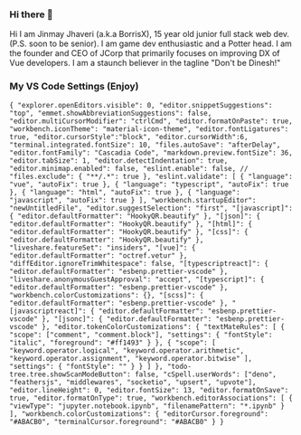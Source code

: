 ### Hi there 👋
Hi I am Jinmay Jhaveri (a.k.a BorrisX), 15 year old junior full stack web dev. (P.S. soon to be senior). I am game dev enthusiastic and a Potter head. I am the founder and CEO of JCorp that primarily focuses on improving DX of Vue developers. I am a staunch believer in the tagline "Don't be Dinesh!"
### My VS Code Settings (Enjoy)
`{
	"explorer.openEditors.visible": 0,
	"editor.snippetSuggestions": "top",
	"emmet.showAbbreviationSuggestions": false,
	"editor.multiCursorModifier": "ctrlCmd",
	"editor.formatOnPaste": true,
	"workbench.iconTheme": "material-icon-theme",
	"editor.fontLigatures": true,
	"editor.cursorStyle":"block",
  "editor.cursorWidth":6,
	"terminal.integrated.fontSize": 10,
	"files.autoSave": "afterDelay",
	"editor.fontFamily": "Cascadia Code",
	"markdown.preview.fontSize": 36,
	"editor.tabSize": 1,
	"editor.detectIndentation": true,
	"editor.minimap.enabled": false,
	"eslint.enable": false,
	// "files.exclude": { "**/.*": true },
	"eslint.validate": [
		{
			"language": "vue",
			"autoFix": true
		},
		{
			"language": "typescript",
			"autoFix": true
		},
		{
			"language": "html",
			"autoFix": true
		},
		{
			"language": "javascript",
			"autoFix": true
		}
	],
	"workbench.startupEditor": "newUntitledFile",
	"editor.suggestSelection": "first",
	"[javascript]": {
		"editor.defaultFormatter": "HookyQR.beautify"
	},
	"[json]": {
		"editor.defaultFormatter": "HookyQR.beautify"
	},
	"[html]": {
		"editor.defaultFormatter": "HookyQR.beautify"
	},
	"[css]": {
		"editor.defaultFormatter": "HookyQR.beautify"
	},
	"liveshare.featureSet": "insiders",
	"[vue]": {
		"editor.defaultFormatter": "octref.vetur"
	},
	"diffEditor.ignoreTrimWhitespace": false,
	"[typescriptreact]": {
		"editor.defaultFormatter": "esbenp.prettier-vscode"
	},
	"liveshare.anonymousGuestApproval": "accept",
	"[typescript]": {
		"editor.defaultFormatter": "esbenp.prettier-vscode"
	},
	"workbench.colorCustomizations": {},
	"[scss]": {
		"editor.defaultFormatter": "esbenp.prettier-vscode"
	},
	"[javascriptreact]": {
		"editor.defaultFormatter": "esbenp.prettier-vscode"
	},
	"[jsonc]": {
		"editor.defaultFormatter": "esbenp.prettier-vscode"
	},
	"editor.tokenColorCustomizations": {
		"textMateRules": [
			{
				"scope": ["comment", "comment.block"],
				"settings": {
					"fontStyle": "italic",
					"foreground": "#ff1493"
				}
			},
			{
				"scope": [
					"keyword.operator.logical",
					"keyword.operator.arithmetic",
					"keyword.operator.assignment",
					"keyword.operator.bitwise"
				],
				"settings": {
					"fontStyle": ""
				}
			}
		]
	},
	"todo-tree.tree.showScanModeButton": false,
	"cSpell.userWords": ["deno", "feathersjs", "middlewares", "socketio", "upsert", "upvote"],
	"editor.lineHeight": 0,
	"editor.fontSize": 13,
	"editor.formatOnSave": true,
	"editor.formatOnType": true,
	"workbench.editorAssociations": [
		{
			"viewType": "jupyter.notebook.ipynb",
			"filenamePattern": "*.ipynb"
		}
	],
	"workbench.colorCustomizations": {
		"editorCursor.foreground": "#ABACB0",
		"terminalCursor.foreground": "#ABACB0"
	}
}
`    
<!--
**Borrus-sudo/Borrus-sudo** is a ✨ _special_ ✨ repository because its `README.md` (this file) appears on your GitHub profile.

Here are some ideas to get you started:

- 🔭 I’m currently working on ...
- 🌱 I’m currently learning ...
- 👯 I’m looking to collaborate on ...
- 🤔 I’m looking for help with ...
- 💬 Ask me about ...
- 📫 How to reach me: ...
- 😄 Pronouns: ...
- ⚡ Fun fact: ...
-->
